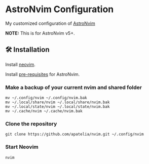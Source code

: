 # AstroNvim Configuration

My customized configuration of [AstroNvim](https://github.com/AstroNvim/AstroNvim)

**NOTE:** This is for AstroNvim v5+.

## 🛠️ Installation

Install [neovim](https://neovim.io/).

Install [pre-requisites](https://docs.astronvim.com/#-requirements) for AstroNvim.

### Make a backup of your current nvim and shared folder

```shell
mv ~/.config/nvim ~/.config/nvim.bak
mv ~/.local/share/nvim ~/.local/share/nvim.bak
mv ~/.local/state/nvim ~/.local/state/nvim.bak
mv ~/.cache/nvim ~/.cache/nvim.bak
```

### Clone the repository

```shell
git clone https://github.com/apatelia/nvim.git ~/.config/nvim
```

### Start Neovim

```shell
nvim
```
